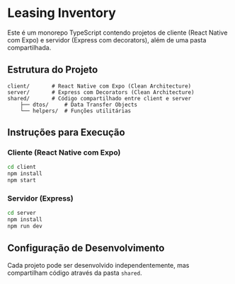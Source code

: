 # Leasing Inventory

Este é um monorepo TypeScript contendo projetos de cliente (React Native com Expo) e servidor (Express com decorators), além de uma pasta compartilhada.

## Estrutura do Projeto

```
client/       # React Native com Expo (Clean Architecture)
server/       # Express com Decorators (Clean Architecture)
shared/       # Código compartilhado entre client e server
    ├── dtos/     # Data Transfer Objects
    └── helpers/  # Funções utilitárias
```

## Instruções para Execução

### Cliente (React Native com Expo)

```bash
cd client
npm install
npm start
```

### Servidor (Express)

```bash
cd server
npm install
npm run dev
```

## Configuração de Desenvolvimento

Cada projeto pode ser desenvolvido independentemente, mas compartilham código através da pasta `shared`. 
